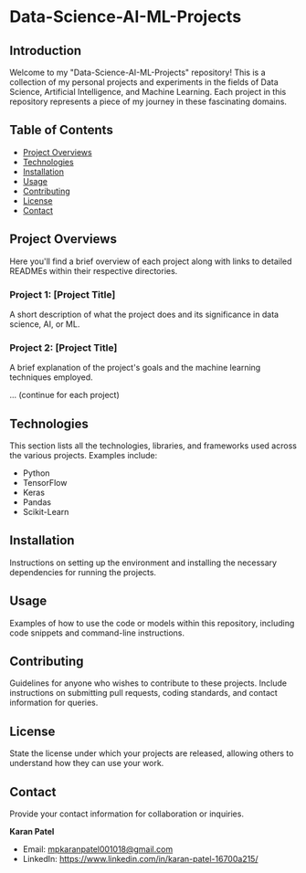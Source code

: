 # Data-Science-AI-ML-Projects

## Introduction
Welcome to my "Data-Science-AI-ML-Projects" repository! This is a collection of my personal projects and experiments in the fields of Data Science, Artificial Intelligence, and Machine Learning. Each project in this repository represents a piece of my journey in these fascinating domains.

## Table of Contents
- [Project Overviews](#project-overviews)
- [Technologies](#technologies)
- [Installation](#installation)
- [Usage](#usage)
- [Contributing](#contributing)
- [License](#license)
- [Contact](#contact)

## Project Overviews
Here you'll find a brief overview of each project along with links to detailed READMEs within their respective directories.

### Project 1: [Project Title]
A short description of what the project does and its significance in data science, AI, or ML.

### Project 2: [Project Title]
A brief explanation of the project's goals and the machine learning techniques employed.

... (continue for each project)

## Technologies
This section lists all the technologies, libraries, and frameworks used across the various projects. Examples include:
- Python
- TensorFlow
- Keras
- Pandas
- Scikit-Learn

## Installation
Instructions on setting up the environment and installing the necessary dependencies for running the projects.

## Usage
Examples of how to use the code or models within this repository, including code snippets and command-line instructions.

## Contributing
Guidelines for anyone who wishes to contribute to these projects. Include instructions on submitting pull requests, coding standards, and contact information for queries.

## License
State the license under which your projects are released, allowing others to understand how they can use your work.

## Contact
Provide your contact information for collaboration or inquiries.

**Karan Patel**
- Email: mpkaranpatel001018@gmail.com
- LinkedIn: https://www.linkedin.com/in/karan-patel-16700a215/


